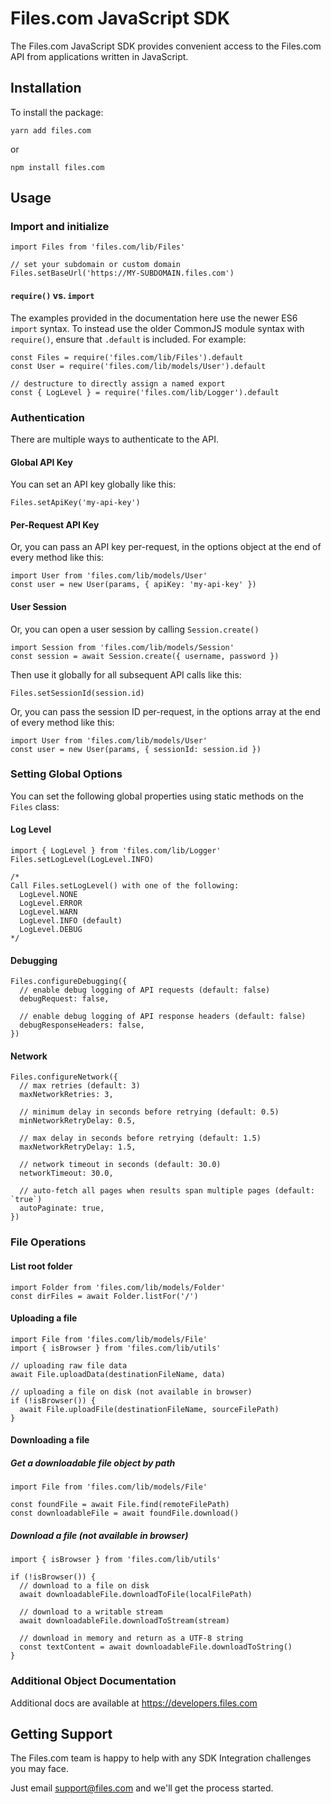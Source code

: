 # Files.com JavaScript SDK

The Files.com JavaScript SDK provides convenient access to the Files.com API from applications written in JavaScript.

## Installation

To install the package:

    yarn add files.com

or

    npm install files.com

## Usage

### Import and initialize

    import Files from 'files.com/lib/Files'

    // set your subdomain or custom domain
    Files.setBaseUrl('https://MY-SUBDOMAIN.files.com')

#### `require()` vs. `import`

The examples provided in the documentation here use the newer ES6 `import` syntax. To
instead use the older CommonJS module syntax with `require()`, ensure that `.default`
is included. For example:

    const Files = require('files.com/lib/Files').default
    const User = require('files.com/lib/models/User').default

    // destructure to directly assign a named export
    const { LogLevel } = require('files.com/lib/Logger').default

### Authentication

There are multiple ways to authenticate to the API.

#### Global API Key

You can set an API key globally like this:

    Files.setApiKey('my-api-key')

#### Per-Request API Key

Or, you can pass an API key per-request, in the options object at the end of every method like this:

    import User from 'files.com/lib/models/User'
    const user = new User(params, { apiKey: 'my-api-key' })

#### User Session

Or, you can open a user session by calling `Session.create()`

    import Session from 'files.com/lib/models/Session'
    const session = await Session.create({ username, password })

Then use it globally for all subsequent API calls like this:

    Files.setSessionId(session.id)

Or, you can pass the session ID per-request, in the options array at the end of every method like this:

    import User from 'files.com/lib/models/User'
    const user = new User(params, { sessionId: session.id })

### Setting Global Options

You can set the following global properties using static methods on the `Files` class:

#### Log Level

    import { LogLevel } from 'files.com/lib/Logger'
    Files.setLogLevel(LogLevel.INFO)

    /*
    Call Files.setLogLevel() with one of the following:
      LogLevel.NONE
      LogLevel.ERROR
      LogLevel.WARN
      LogLevel.INFO (default)
      LogLevel.DEBUG
    */

#### Debugging

    Files.configureDebugging({
      // enable debug logging of API requests (default: false)
      debugRequest: false,

      // enable debug logging of API response headers (default: false)
      debugResponseHeaders: false,
    })

#### Network

    Files.configureNetwork({
      // max retries (default: 3)
      maxNetworkRetries: 3,

      // minimum delay in seconds before retrying (default: 0.5)
      minNetworkRetryDelay: 0.5,

      // max delay in seconds before retrying (default: 1.5)
      maxNetworkRetryDelay: 1.5,

      // network timeout in seconds (default: 30.0)
      networkTimeout: 30.0,

      // auto-fetch all pages when results span multiple pages (default: `true`)
      autoPaginate: true,
    })

### File Operations

#### List root folder

    import Folder from 'files.com/lib/models/Folder'
    const dirFiles = await Folder.listFor('/')

#### Uploading a file

    import File from 'files.com/lib/models/File'
    import { isBrowser } from 'files.com/lib/utils'

    // uploading raw file data
    await File.uploadData(destinationFileName, data)

    // uploading a file on disk (not available in browser)
    if (!isBrowser()) {
      await File.uploadFile(destinationFileName, sourceFilePath)
    }

#### Downloading a file

##### Get a downloadable file object by path

    import File from 'files.com/lib/models/File'

    const foundFile = await File.find(remoteFilePath)
    const downloadableFile = await foundFile.download()

##### Download a file (not available in browser)

    import { isBrowser } from 'files.com/lib/utils'

    if (!isBrowser()) {
      // download to a file on disk
      await downloadableFile.downloadToFile(localFilePath)

      // download to a writable stream
      await downloadableFile.downloadToStream(stream)

      // download in memory and return as a UTF-8 string
      const textContent = await downloadableFile.downloadToString()
    }

### Additional Object Documentation

Additional docs are available at https://developers.files.com

## Getting Support

The Files.com team is happy to help with any SDK Integration challenges you may face.

Just email support@files.com and we'll get the process started.
